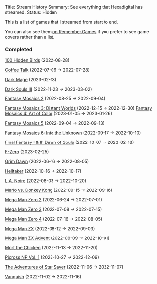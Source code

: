 Title: Stream History
Summary: See everything that Hexadigital has streamed.
Status: Hidden

This is a list of games that I streamed from start to end.

You can also see them [on Remember.Games](https://remember.games/customlist/17/) if you prefer to see game covers rather than a list.

### Completed
[100 Hidden Birds](https://remember.games/game/6444/100-hidden-birds/) (2022-08-28)

[Coffee Talk](https://remember.games/game/718/coffee-talk/) (2022-07-06 -> 2022-07-28)

[Dark Mage](https://remember.games/game/7373/dark-mage/) (2023-02-13)

[Dark Souls III](https://remember.games/game/340/) (2022-11-23 -> 2023-03-02)

[Fantasy Mosaics 2](https://remember.games/game/6395/fantasy-mosaics-2/) (2022-08-25 -> 2022-09-04)

[Fantasy Mosaics 3: Distant Worlds](https://remember.games/game/7142/fantasy-mosaics-3-distant-worlds/) (2022-12-15 -> 2022-12-30)
[Fantasy Mosaics 4: Art of Color](https://remember.games/game/7223/fantasy-mosaics-4-art-of-color/) (2023-01-05 -> 2023-01-26)

[Fantasy Mosaics 5](https://remember.games/game/6529/fantasy-mosaics-5/) (2022-09-04 -> 2022-09-13)

[Fantasy Mosaics 6: Into the Unknown](https://remember.games/game/6613/fantasy-mosaics-6-into-the-unknown/) (2022-09-17 -> 2022-10-10)

[Final Fantasy I & II: Dawn of Souls](https://remember.games/game/6866/final-fantasy-i-ii-dawn-of-souls/) (2022-10-07 -> 2023-02-18)

[F-Zero](https://remember.games/game/3913/f-zero/) (2023-02-25)

[Grim Dawn](https://remember.games/game/178/grim-dawn/) (2022-06-16 -> 2022-08-05)

[Helltaker](https://remember.games/game/1062/helltaker/) (2022-10-16 -> 2022-10-17)

[L.A. Noire](https://remember.games/game/4207/la-noire/) (2022-08-03 -> 2022-10-20)

[Mario vs. Donkey Kong](https://remember.games/game/4327/mario-vs-donkey-kong/) (2022-09-15 -> 2022-09-16)

[Mega Man Zero 2](https://remember.games/game/4361/mega-man-zero-2/) (2022-06-24 -> 2022-07-01)

[Mega Man Zero 3](https://remember.games/game/4374/mega-man-zero-3/) (2022-07-08 -> 2022-07-15)

[Mega Man Zero 4](https://remember.games/game/4372/mega-man-zero-4/) (2022-07-16 -> 2022-08-05)

[Mega Man ZX](https://remember.games/game/2297/mega-man-zx/) (2022-08-12 -> 2022-09-03)

[Mega Man ZX Advent](https://remember.games/game/2294/mega-man-zx-advent/) (2022-09-09 -> 2022-10-01)

[Mort the Chicken](https://remember.games/game/7028/mort-the-chicken/) (2022-11-13 -> 2022-11-20)

[Picross NP Vol. 1](https://remember.games/game/6791/picross-np-vol-1/) (2022-10-27 -> 2022-12-09)

[The Adventures of Star Saver](https://remember.games/game/6986/) (2022-11-06 -> 2022-11-07)

[Vanquish](https://remember.games/game/5442/vanquish/) (2022-11-02 -> 2022-11-16)